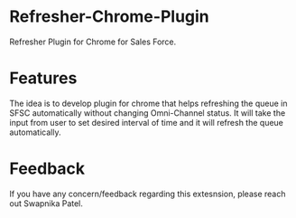 # Refresher-Chrome-Plugin
  Refresher Plugin for Chrome for Sales Force.

# Features
  The idea is to develop plugin for chrome that helps refreshing the queue in SFSC automatically without changing Omni-Channel status. 
  It will take the input from user to set desired interval of time and it will refresh the queue automatically.

# Feedback
  If you have any concern/feedback regarding this extesnsion, please reach out Swapnika Patel.
